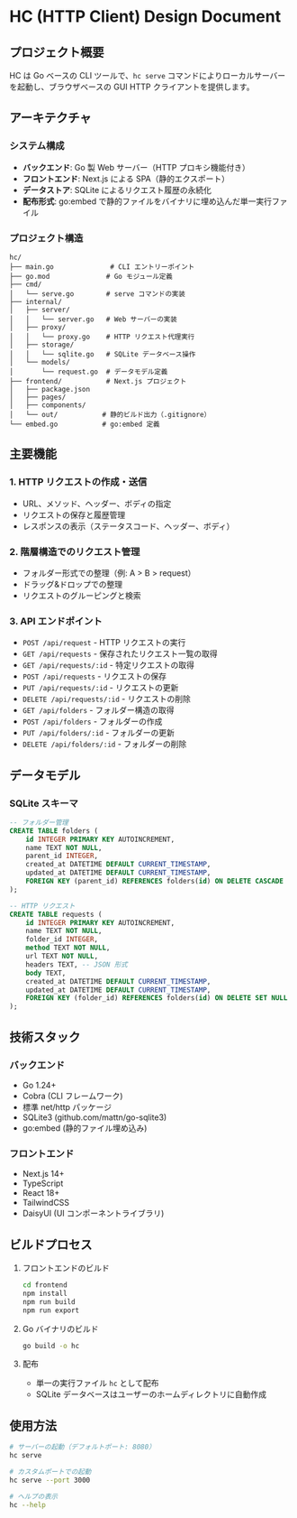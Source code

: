 # HC (HTTP Client) Design Document

## プロジェクト概要

HC は Go ベースの CLI ツールで、`hc serve` コマンドによりローカルサーバーを起動し、ブラウザベースの GUI HTTP クライアントを提供します。

## アーキテクチャ

### システム構成
- **バックエンド**: Go 製 Web サーバー（HTTP プロキシ機能付き）
- **フロントエンド**: Next.js による SPA（静的エクスポート）
- **データストア**: SQLite によるリクエスト履歴の永続化
- **配布形式**: go:embed で静的ファイルをバイナリに埋め込んだ単一実行ファイル

### プロジェクト構造
```
hc/
├── main.go              # CLI エントリーポイント
├── go.mod              # Go モジュール定義
├── cmd/
│   └── serve.go        # serve コマンドの実装
├── internal/
│   ├── server/
│   │   └── server.go   # Web サーバーの実装
│   ├── proxy/
│   │   └── proxy.go    # HTTP リクエスト代理実行
│   ├── storage/
│   │   └── sqlite.go   # SQLite データベース操作
│   └── models/
│       └── request.go  # データモデル定義
├── frontend/           # Next.js プロジェクト
│   ├── package.json
│   ├── pages/
│   ├── components/
│   └── out/           # 静的ビルド出力（.gitignore）
└── embed.go           # go:embed 定義
```

## 主要機能

### 1. HTTP リクエストの作成・送信
- URL、メソッド、ヘッダー、ボディの指定
- リクエストの保存と履歴管理
- レスポンスの表示（ステータスコード、ヘッダー、ボディ）

### 2. 階層構造でのリクエスト管理
- フォルダー形式での整理（例: A > B > request）
- ドラッグ&ドロップでの整理
- リクエストのグルーピングと検索

### 3. API エンドポイント
- `POST /api/request` - HTTP リクエストの実行
- `GET /api/requests` - 保存されたリクエスト一覧の取得
- `GET /api/requests/:id` - 特定リクエストの取得
- `POST /api/requests` - リクエストの保存
- `PUT /api/requests/:id` - リクエストの更新
- `DELETE /api/requests/:id` - リクエストの削除
- `GET /api/folders` - フォルダー構造の取得
- `POST /api/folders` - フォルダーの作成
- `PUT /api/folders/:id` - フォルダーの更新
- `DELETE /api/folders/:id` - フォルダーの削除

## データモデル

### SQLite スキーマ

```sql
-- フォルダー管理
CREATE TABLE folders (
    id INTEGER PRIMARY KEY AUTOINCREMENT,
    name TEXT NOT NULL,
    parent_id INTEGER,
    created_at DATETIME DEFAULT CURRENT_TIMESTAMP,
    updated_at DATETIME DEFAULT CURRENT_TIMESTAMP,
    FOREIGN KEY (parent_id) REFERENCES folders(id) ON DELETE CASCADE
);

-- HTTP リクエスト
CREATE TABLE requests (
    id INTEGER PRIMARY KEY AUTOINCREMENT,
    name TEXT NOT NULL,
    folder_id INTEGER,
    method TEXT NOT NULL,
    url TEXT NOT NULL,
    headers TEXT, -- JSON 形式
    body TEXT,
    created_at DATETIME DEFAULT CURRENT_TIMESTAMP,
    updated_at DATETIME DEFAULT CURRENT_TIMESTAMP,
    FOREIGN KEY (folder_id) REFERENCES folders(id) ON DELETE SET NULL
);
```

## 技術スタック

### バックエンド
- Go 1.24+
- Cobra (CLI フレームワーク)
- 標準 net/http パッケージ
- SQLite3 (github.com/mattn/go-sqlite3)
- go:embed (静的ファイル埋め込み)

### フロントエンド
- Next.js 14+
- TypeScript
- React 18+
- TailwindCSS
- DaisyUI (UI コンポーネントライブラリ)

## ビルドプロセス

1. フロントエンドのビルド
   ```bash
   cd frontend
   npm install
   npm run build
   npm run export
   ```

2. Go バイナリのビルド
   ```bash
   go build -o hc
   ```

3. 配布
   - 単一の実行ファイル `hc` として配布
   - SQLite データベースはユーザーのホームディレクトリに自動作成

## 使用方法

```bash
# サーバーの起動（デフォルトポート: 8080）
hc serve

# カスタムポートでの起動
hc serve --port 3000

# ヘルプの表示
hc --help
```

